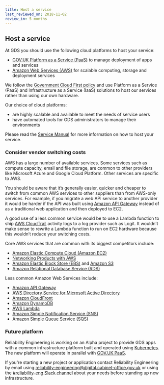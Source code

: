 ```yaml
---
title: Host a service
last_reviewed_on: 2018-11-02
review_in: 5 months
---
```


## Host a service

At GDS you should use the following cloud platforms to host your service:

* [GOV.UK Platform as a Service (PaaS)](https://cloud.service.gov.uk) to manage deployment of apps and services
* [Amazon Web Services (AWS)](https://aws.amazon.com) for scalable computing, storage and deployment services

We follow the [Government Cloud First policy](https://www.gov.uk/guidance/government-cloud-first-policy) and use Platform as a Service (PaaS) and Infrastructure as a Service (IaaS) solutions to host our services rather than using our own hardware.

Our choice of cloud platforms:

* are highly scalable and available to meet the needs of service users
* have automated tools for GDS administrators to manage their environments

Please read the [Service Manual](https://www.gov.uk/service-manual/technology/deciding-how-to-host-your-service) for more information on how to host your service.

### Consider vendor switching costs

AWS has a large number of available services. Some services such as compute capacity, email and file storage, are common to other providers like Microsoft Azure and Google Cloud Platform. Other services are specific to AWS.

You should be aware that it’s generally easier, quicker and cheaper to switch from common AWS services to other suppliers than from AWS-only services. For example, if you migrate a web API service to another provider it would be harder if the API was built using [Amazon API Gateway](https://aws.amazon.com/api-gateway/) instead of as a traditional web application and then deployed to EC2.

A good use of a less common service would be to use a Lambda function to ship [AWS CloudTrail](https://aws.amazon.com/cloudtrail/) activity logs to a log provider such as Logit. It wouldn’t make sense to rewrite a Lambda function to run on EC2 hardware because this wouldn’t reduce your switching costs.

Core AWS services that are common with its biggest competitors include:

  * [Amazon Elastic Compute Cloud (Amazon EC2)](https://aws.amazon.com/ec2/)
  * [Networking Products with AWS](https://aws.amazon.com/products/networking/)
  * [Amazon Elastic Block Store (EBS)](https://aws.amazon.com/ebs/) and [Amazon S3](https://aws.amazon.com/s3/)
  * [Amazon Relational Database Service (RDS)](https://aws.amazon.com/rds/)

Less common Amazon Web Services include:

  * [Amazon API Gateway](https://aws.amazon.com/api-gateway/)
  * [AWS Directory Service for Microsoft Active Directory](https://aws.amazon.com/directoryservice/)
  * [Amazon CloudFront](https://aws.amazon.com/cloudfront/)
  * [Amazon DynamoDB](https://aws.amazon.com/dynamodb/)
  * [AWS Lambda](https://aws.amazon.com/lambda/)
  * [Amazon Simple Notification Service (SNS)](https://aws.amazon.com/sns/)
  * [Amazon Simple Queue Service (SQS)](https://aws.amazon.com/sqs/)

### Future platform

Reliability Engineering is working on an Alpha project to provide GDS apps with a common infrastructure platform built and operated using [Kubernetes](https://kubernetes.io/). The new platform will operate in parallel with [GOV.UK PaaS](https://www.cloud.service.gov.uk/).

If you're starting a new project or application contact Reliability Engineering by email using [reliability-engineering@digital.cabinet-office.gov.uk](mailto:reliability-engineering@digital.cabinet-office.gov.uk) or using the [#reliability-eng Slack channel](https://gds.slack.com/messages/CAD6NP598/#) about your needs before standing up new infrastructure.
